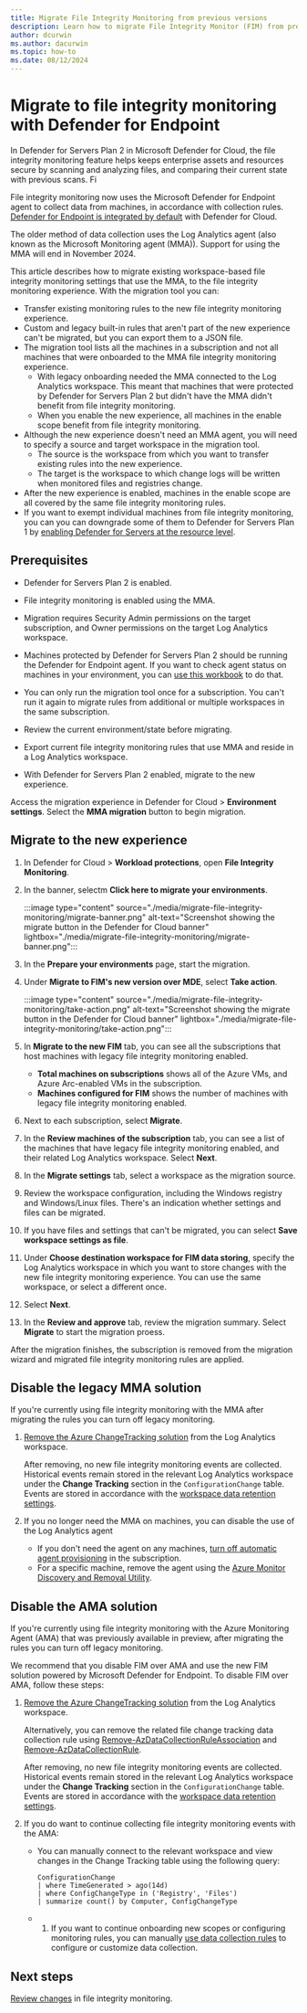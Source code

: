 ```yaml
---
title: Migrate File Integrity Monitoring from previous versions
description: Learn how to migrate File Integrity Monitor (FIM) from previous versions.
author: dcurwin
ms.author: dacurwin
ms.topic: how-to
ms.date: 08/12/2024
---
```


# Migrate to file integrity monitoring with Defender for Endpoint

In Defender for Servers Plan 2 in Microsoft Defender for Cloud, the file integrity monitoring feature helps keeps enterprise assets and resources secure by scanning and analyzing files, and comparing their current state with previous scans. Fi

File integrity monitoring now uses the Microsoft Defender for Endpoint agent to collect data from machines, in accordance with collection rules. [Defender for Endpoint is integrated by default](integration-defender-for-endpoint.md) with Defender for Cloud. 

The older method of data collection uses the Log Analytics agent (also known as the Microsoft Monitoring agent (MMA)). Support for using the MMA will end in November 2024.

This article describes how to migrate existing workspace-based file integrity monitoring settings that use the MMA, to the file integrity monitoring experience. With the migration tool you can:

- Transfer existing monitoring rules to the new file integrity monitoring experience. 
- Custom and legacy built-in rules that aren't part of the new experience can't be migrated, but you can export them to a JSON file.
- The migration tool lists all the machines in a subscription and not all machines that were onboarded to the MMA file integrity monitoring experience.
    - With legacy onboarding needed the MMA connected to the Log Analytics workspace. This meant that machines that were protected by Defender for Servers Plan 2 but didn't have the MMA didn't benefit from file integrity monitoring.
    - When you enable the new experience, all machines in the enable scope benefit from file integrity monitoring.
- Although the new experience doesn't need an MMA agent, you will need to specify a source and target workspace in the migration tool.
    - The source is the workspace from which you want to transfer existing rules into the new experience.
    - The target is the workspace to which change logs will be written when monitored files and registries change.
- After the new experience is enabled, machines in the enable scope are all covered by the same file integrity monitoring rules.
- If you want to exempt individual machines from file integrity monitoring, you can you can downgrade some of them to Defender for Servers Plan 1 by [enabling Defender for Servers at the resource level](/azure/defender-for-cloud/tutorial-enable-servers-plan#enable-plan-1-for-specific-resources).  


## Prerequisites

- Defender for Servers Plan 2 is enabled.
- File integrity monitoring is enabled using the MMA.
- Migration requires Security Admin permissions on the target subscription, and Owner permissions on the target Log Analytics workspace.
- Machines protected by Defender for Servers Plan 2 should be running the Defender for Endpoint agent. If you want to check agent status on machines in your environment, you can [use this workbook](https://aka.ms/DfServersDashboard) to do that. 
- You can only run the migration tool once for a subscription. You can't run it again to migrate rules from additional or multiple workspaces in the same subscription.

- Review the current environment/state before migrating.
- Export current file integrity monitoring rules that use MMA and reside in a Log Analytics workspace.
- With Defender for Servers Plan 2 enabled, migrate to the new experience.

Access the migration experience in Defender for Cloud > **Environment settings**. Select the **MMA migration** button to begin migration.


## Migrate to the new experience

1. In Defender for Cloud > **Workload protections**, open **File Integrity Monitoring**.
1. In the banner, selectm **Click here to migrate your environments**.


    :::image type="content" source="./media/migrate-file-integrity-monitoring/migrate-banner.png" alt-text="Screenshot showing the migrate button in the Defender for Cloud banner" lightbox="./media/migrate-file-integrity-monitoring/migrate-banner.png":::

1. In the **Prepare your environments** page, start the migration.
1. Under **Migrate to FIM's new version over MDE**, select **Take action**.

    :::image type="content" source="./media/migrate-file-integrity-monitoring/take-action.png" alt-text="Screenshot showing the migrate button in the Defender for Cloud banner" lightbox="./media/migrate-file-integrity-monitoring/take-action.png":::

1. In **Migrate to the new FIM** tab, you can see all the subscriptions that host machines with legacy file integrity monitoring enabled.
    - **Total machines on subscriptions** shows all of the Azure VMs, and Azure Arc-enabled VMs in the subscription.
    - **Machines configured for FIM** shows the number of machines with legacy file integrity monitoring enabled.
1. Next to each subscription, select **Migrate**.
1. In the **Review machines of the subscription** tab, you can see a list of the machines that have legacy file integrity monitoring enabled, and their related Log Analytics workspace. Select **Next**.
1. In the **Migrate settings** tab, select a workspace as the migration source.
1. Review the workspace configuration, including the Windows registry and Windows/Linux files. There's an indication whether settings and files can be migrated.
1. If you have files and settings that can't be migrated, you can select **Save workspace settings as file**.
1. Under **Choose destination workspace for FIM data storing**, specify the Log Analytics workspace in which you want to store changes with the new file integrity monitoring experience. You can use the same workspace, or select a different once.
1. Select **Next**.
1. In the **Review and approve** tab, review the migration summary. Select **Migrate** to start the migration proess.

After the migration finishes, the subscription is removed from the migration wizard and migrated file integrity monitoring rules are applied. 

## Disable the legacy MMA solution

If you're currently using file integrity monitoring with the MMA after migrating the rules you can turn off legacy monitoring.

1. [Remove the Azure ChangeTracking solution](/azure/automation/change-tracking/remove-feature#remove-changetracking-solution) from the Log Analytics workspace.

    After removing, no new file integrity monitoring events are collected. Historical events remain stored in the relevant Log Analytics workspace under the **Change Tracking** section in the `ConfigurationChange` table. Events are stored in accordance with the [workspace data retention settings](/azure/azure-monitor/logs/data-retention-configure).

1. If you no longer need the MMA on machines, you can disable the use of the Log Analytics agent

    - If you don't need the agent on any machines, [turn off automatic agent provisioning](https://ms.portal.azure.com/#view/Microsoft_Azure_Security/DataCollectionBladeV2) in the subscription.
    - For a specific machine, remove the agent using the [Azure Monitor Discovery and Removal Utility](/azure/azure-monitor/agents/azure-monitor-agent-mma-removal-tool).

## Disable the AMA solution

If you're currently using file integrity monitoring with the Azure Monitoring Agent (AMA) that was previously available in preview, after migrating the rules you can turn off legacy monitoring.

We recommend that you disable FIM over AMA and use the new FIM solution powered by Microsoft Defender for Endpoint. To disable FIM over AMA, follow these steps:

1. [Remove the Azure ChangeTracking solution](/azure/automation/change-tracking/remove-feature#remove-changetracking-solution) from the Log Analytics workspace.

    Alternatively, you can remove the related file change tracking data collection rule using [Remove-AzDataCollectionRuleAssociation](/powershell/module/az.monitor/remove-azdatacollectionruleassociation) and [Remove-AzDataCollectionRule](/powershell/module/az.monitor/remove-azdatacollectionrule).

    After removing, no new file integrity monitoring events are collected. Historical events remain stored in the relevant Log Analytics workspace under the **Change Tracking** section in the `ConfigurationChange` table. Events are stored in accordance with the [workspace data retention settings](/azure/azure-monitor/logs/data-retention-configure).


1. If you do want to continue collecting file integrity monitoring events with the AMA:

    - You can manually connect to the relevant workspace and view changes in the Change Tracking table using the following query:

        ```kusto
        ConfigurationChange  
        | where TimeGenerated > ago(14d)  
        | where ConfigChangeType in ('Registry', 'Files')  
        | summarize count() by Computer, ConfigChangeType
        ```
    - 1. If you want to continue onboarding new scopes or configuring monitoring rules, you can manually [use data collection rules](/azure/azure-monitor/essentials/data-collection-rule-overview) to configure or customize data collection.


## Next steps

[Review changes](file-integrity-monitoring-review-changes.md) in file integrity monitoring.
